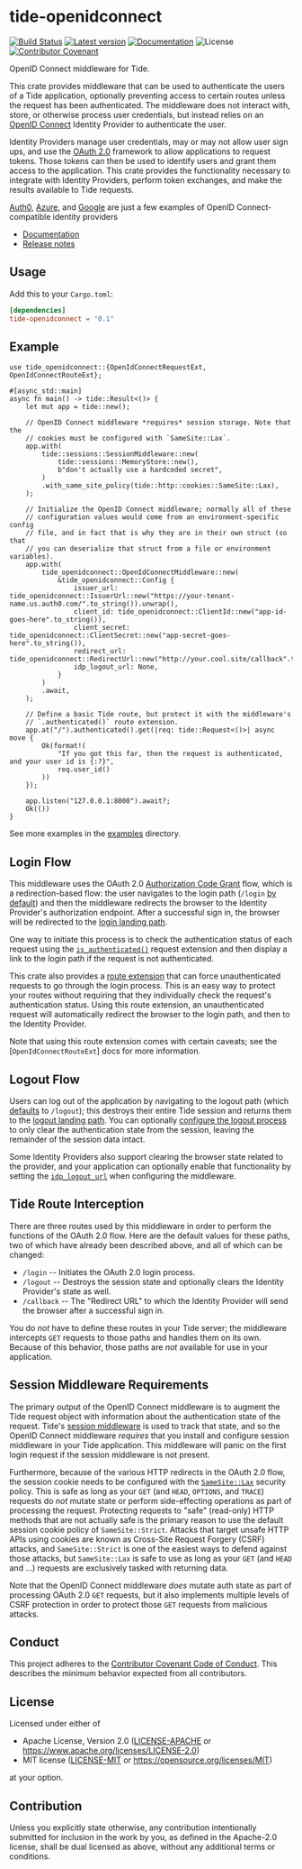 tide-openidconnect
==================

[![Build Status](https://github.com/malyn/tide-openidconnect/actions/workflows/main.yml/badge.svg)](https://github.com/malyn/tide-openidconnect/actions/workflows/main.yml)
[![Latest version](https://img.shields.io/crates/v/tide-openidconnect.svg)](https://crates.io/crates/tide-openidconnect)
[![Documentation](https://docs.rs/tide-openidconnect/badge.svg)](https://docs.rs/tide-openidconnect)
![License](https://img.shields.io/crates/l/tide-openidconnect.svg)
[![Contributor Covenant](https://img.shields.io/badge/Contributor%20Covenant-2.0-4baaaa.svg)](https://github.com/malyn/tide-openidconnect/blob/main/CODE_OF_CONDUCT.md) 

OpenID Connect middleware for Tide.

This crate provides middleware that can be used to authenticate the
users of a Tide application, optionally preventing access to certain
routes unless the request has been authenticated. The middleware does
not interact with, store, or otherwise process user credentials, but
instead relies on an [OpenID Connect] Identity Provider to authenticate
the user.

Identity Providers manage user credentials, may or may not allow user
sign ups, and use the [OAuth 2.0] framework to allow applications to
request tokens. Those tokens can then be used to identify users and
grant them access to the application. This crate provides the
functionality necessary to integrate with Identity Providers, perform
token exchanges, and make the results available to Tide requests.

[Auth0], [Azure], and [Google] are just a few examples of OpenID
Connect-compatible identity providers

- [Documentation](https://docs.rs/tide-openidconnect)
- [Release notes](https://github.com/malyn/tide-openidconnect/releases)

## Usage

Add this to your `Cargo.toml`:

```toml
[dependencies]
tide-openidconnect = "0.1"
```

## Example

```rust,no_run
use tide_openidconnect::{OpenIdConnectRequestExt, OpenIdConnectRouteExt};

#[async_std::main]
async fn main() -> tide::Result<()> {
    let mut app = tide::new();

    // OpenID Connect middleware *requires* session storage. Note that the
    // cookies must be configured with `SameSite::Lax`.
    app.with(
        tide::sessions::SessionMiddleware::new(
            tide::sessions::MemoryStore::new(),
            b"don't actually use a hardcoded secret",
        )
        .with_same_site_policy(tide::http::cookies::SameSite::Lax),
    );

    // Initialize the OpenID Connect middleware; normally all of these
    // configuration values would come from an environment-specific config
    // file, and in fact that is why they are in their own struct (so that
    // you can deserialize that struct from a file or environment variables).
    app.with(
        tide_openidconnect::OpenIdConnectMiddleware::new(
            &tide_openidconnect::Config {
                issuer_url: tide_openidconnect::IssuerUrl::new("https://your-tenant-name.us.auth0.com/".to_string()).unwrap(),
                client_id: tide_openidconnect::ClientId::new("app-id-goes-here".to_string()),
                client_secret: tide_openidconnect::ClientSecret::new("app-secret-goes-here".to_string()),
                redirect_url: tide_openidconnect::RedirectUrl::new("http://your.cool.site/callback".to_string()).unwrap(),
                idp_logout_url: None,
            }
        )
        .await,
    );

    // Define a basic Tide route, but protect it with the middleware's
    // `.authenticated()` route extension.
    app.at("/").authenticated().get(|req: tide::Request<()>| async move {
        Ok(format!(
            "If you got this far, then the request is authenticated, and your user id is {:?}",
            req.user_id()
        ))
    });

    app.listen("127.0.0.1:8000").await?;
    Ok(())
}
```

See more examples in the
[examples](https://github.com/malyn/tide-openidconnect/tree/main/examples)
directory.

## Login Flow

This middleware uses the OAuth 2.0 [Authorization Code Grant] flow,
which is a redirection-based flow: the user navigates to the login path
(`/login` [by default](OpenIdConnectMiddleware::with_login_path)) and
then the middleware redirects the browser to the Identity Provider's
authorization endpoint. After a successful sign in, the browser will be
redirected to the [login landing
path](OpenIdConnectMiddleware::with_login_landing_path).

One way to initiate this process is to check the authentication status
of each request using the
[`is_authenticated()`](OpenIdConnectRequestExt::is_authenticated)
request extension and then display a link to the login path if the
request is not authenticated.

This crate also provides a [route extension](OpenIdConnectRouteExt) that
can force unauthenticated requests to go through the login process. This
is an easy way to protect your routes without requiring that they
individually check the request's authentication status. Using this route
extension, an unauthenticated request will automatically redirect the
browser to the login path, and then to the Identity Provider.

Note that using this route extension comes with certain caveats;
see the [`OpenIdConnectRouteExt`] docs for more information.

## Logout Flow

Users can log out of the application by navigating to the logout path
(which [defaults](OpenIdConnectMiddleware::with_logout_path) to
`/logout`); this destroys their entire Tide session and returns them to
the [logout landing
path](OpenIdConnectMiddleware::with_logout_landing_path). You can
optionally [configure the logout
process](OpenIdConnectMiddleware::with_logout_destroys_session) to only
clear the authentication state from the session, leaving the remainder
of the session data intact.

Some Identity Providers also support clearing the browser state related
to the provider, and your application can optionally enable that
functionality by setting the [`idp_logout_url`](Config::idp_logout_url)
when configuring the middleware.

## Tide Route Interception

There are three routes used by this middleware in order to perform the
functions of the OAuth 2.0 flow. Here are the default values for these
paths, two of which have already been described above, and all of which
can be changed:

- `/login` -- Initiates the OAuth 2.0 login process.
- `/logout` -- Destroys the session state and optionally clears
  the Identity Provider's state as well.
- `/callback` -- The "Redirect URL" to which the Identity Provider
  will send the browser after a successful sign in.

You do *not* have to define these routes in your Tide server; the
middleware intercepts `GET` requests to those paths and handles them
on its own. Because of this behavior, those paths are *not*
available for use in your application.

## Session Middleware Requirements

The primary output of the OpenID Connect middleware is to augment the
Tide request object with information about the authentication state of
the request. Tide's [session middleware](tide::sessions) is used to
track that state, and so the OpenID Connect middleware *requires* that
you install and configure session middleware in your Tide application.
This middleware will panic on the first login request if the session
middleware is not present.

Furthermore, because of the various HTTP redirects in the OAuth 2.0
flow, the session cookie needs to be configured with the
[`SameSite::Lax`](tide::http::cookies::SameSite) security policy. This
is safe as long as your `GET` (and `HEAD`, `OPTIONS`, and `TRACE`)
requests do *not* mutate state or perform side-effecting operations as
part of processing the request. Protecting requests to "safe"
(read-only) HTTP methods that are not actually safe is the primary
reason to use the default session cookie policy of `SameSite::Strict`.
Attacks that target unsafe HTTP APIs using cookies are known as
Cross-Site Request Forgery (CSRF) attacks, and `SameSite::Strict` is one
of the easiest ways to defend against those attacks, but `SameSite::Lax`
is safe to use as long as your `GET` (and `HEAD` and ...) requests are
exclusively tasked with returning data.

Note that the OpenID Connect middleware *does* mutate auth state as part
of processing OAuth 2.0 `GET` requests, but it also implements multiple
levels of CSRF protection in order to protect those `GET` requests from
malicious attacks.

## Conduct

This project adheres to the [Contributor Covenant Code of
Conduct](https://github.com/malyn/tide-openidconnect/blob/main/CODE_OF_CONDUCT.md).
This describes the minimum behavior expected from all contributors.

## License

Licensed under either of

- Apache License, Version 2.0 ([LICENSE-APACHE](https://github.com/malyn/tide-openidconnect/blob/main/LICENSE-APACHE) or <https://www.apache.org/licenses/LICENSE-2.0>)
- MIT license ([LICENSE-MIT](https://github.com/malyn/tide-openidconnect/blob/main/LICENSE-MIT) or <https://opensource.org/licenses/MIT>)

at your option.

## Contribution

Unless you explicitly state otherwise, any contribution intentionally
submitted for inclusion in the work by you, as defined in the Apache-2.0
license, shall be dual licensed as above, without any additional terms
or conditions.

[Auth0]: https://auth0.com/
[Authorization Code Grant]: https://datatracker.ietf.org/doc/html/rfc6749#section-4.1
[Azure]: https://docs.microsoft.com/en-us/azure/active-directory/develop/v2-protocols-oidc
[Google]: https://developers.google.com/identity/protocols/oauth2/openid-connect
[OAuth 2.0]: https://datatracker.ietf.org/doc/html/rfc6749
[OpenID Connect]: https://openid.net/specs/openid-connect-core-1_0.html
